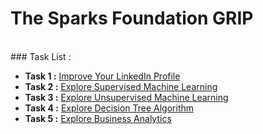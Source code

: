 # The Sparks Foundation GRIP
<br />
### Task List :
  
- **Task 1 :** <a href="https://www.linkedin.com/in/prify-philip-343b53150/">Improve Your LinkedIn Profile</a>
- **Task 2 :** <a href="https://github.com/Amchuz/The-Sparks-Foundation-GRIP/tree/master/Task_2">Explore Supervised Machine Learning</a> 
- **Task 3 :** <a href="https://github.com/Amchuz/The-Sparks-Foundation-GRIP/tree/master/Task_3">Explore Unsupervised Machine Learning</a>
- **Task 4 :** <a href="https://github.com/Amchuz/The-Sparks-Foundation-GRIP/tree/master/Task_4">Explore Decision Tree Algorithm</a>
- **Task 5 :** <a href="https://github.com/Amchuz/The-Sparks-Foundation-GRIP/tree/master/Task_5">Explore Business Analytics</a>
